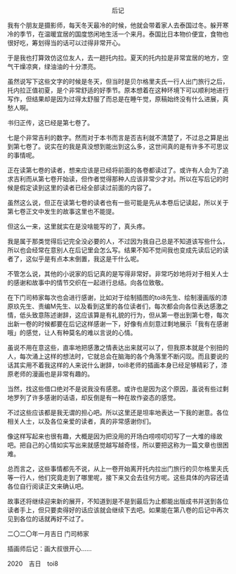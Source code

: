 <p align="center">后记</p>

我有个朋友是摄影师，每天冬天最冷的时候，他就会带着家人去泰国过冬。躲开寒冷的季节，在温暖宜居的国度悠闲地生活一个来月。泰国比日本物价便宜，食物也很好吃，筹划得当的话可以过得非常开心。

于是我也打算效仿这位友人，去一趟托内拉。夏天的托内拉是非常宜居的地方，空气干燥凉爽，绿油油的十分漂亮。

虽然说写下这些文字的时候是冬天，但当时是贝尔格里夫氏一行人出门旅行之后，托内拉正值初夏，是个非常舒适的好季节。原本想着在这种环境下可以顺利地进行写作，但结果却是因为过得太舒服了而总是在睡午觉，原稿始终没有什么进展，真愁人啊。

书归正传，这已经是第七卷了。

七是个非常吉利的数字。然而对于本书而言是否吉利就不清楚了，不过总之算是出到第七卷了。说实在的我是真没想到能出到这么多，这世间真的是有许多不可思议的事情呢。

正在读第七卷的读者，想来应该是已经将前面的各卷都读过了。或许有人会为了追求吉利而从第七卷开始读，但作者觉得那种人应该非常少才对。所以在写后记的时候是假定读到这里的读者已经全部读过前面的内容了。

虽然这么说，但正在读第七卷的读者也有一些可能是先从本卷后记读起，所以关于第七卷正文中发生的故事这里也不能提。

但这么一来，这里就实在是没啥能写的了，真头疼。

我是属于那类觉得后记完全没必要的人，不过因为我自己总是不知道该写些什么，所以也会经常在意别人在后记里会怎么写。结果不知不觉间我也变成先读后记的读者了，这似乎是有点本末倒置，我这是干什么呢。

不管怎么说，其他的小说家的后记真的是写得非常好。非常巧妙地将对于相关人士的感谢和故事中的情节交织在一起进行总结。向各位致敬。

在下门司柿家每次也会进行感谢，比如对于绘制插图的toi8先生、绘制漫画版的漆原玖先生、责编M先生、以及看到这里的各位读者们，每次都会向各位表达感激之情，低头致意陈述谢辞，这应该算是有礼貌的行为，但从第一卷出到第七卷，每次出新一卷的时候都要在后记这样感谢一下，好像有点刻意过剩地展示「我有在感谢哦」的感觉，让人有种莫名的难以言说的心情。

虽说不用在意这些，直率地把感激之情表达出来就可以了，但我原本就是个别扭的人，每次涌上这样的想法时，它就总会在脑海的各个角落里不断闪现。而且要说的话其实用不着我这样的人来说什么谢辞，toi8老师的插画本身已经足够精彩了，漆原老师的漫画也是非常有趣的。

当然，找这些借口绝对不是说我没有感恩。或许也是因为这个原因，虽说有些过剩地罗列了许多感谢的话语，却反倒是有一种在故作姿态的感觉。

不过这些应该都是我无谓的担心吧。所以这里还是坦率地表达一下我的谢意。各位相关人士，以及各位亲爱的读者，真的非常感谢你们。

像这样写起来也很有趣，大概是因为把没用的开场白唠唠叨叨写了一大堆的缘故吧。把自己的心情如实写出来就感觉越写越奇怪，所以要把这称为一篇文章也很困难。

总而言之，这些事情都先不说，从上一卷开始离开托内拉出门旅行的贝尔格里夫氏等一行人，他们究竟走到了哪里呢，接下来又会去往何方呢。这些具体的内容还请各位自行阅读正文来确认吧。

故事还将继续迎来新的展开，不知道到是不是到最后为止都能出版成书并送到各位读者手上，但只要卖得好的话应该就会继续下去吧。如果能在第八卷的后记中再次见到各位的话就再好不过了。

二〇二〇年一月吉日 门司柿家

插画师后记：画大叔很开心……

2020　吉日　toi8

